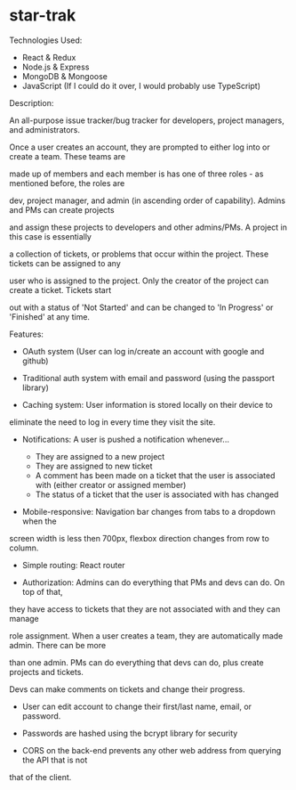 # star-trak

Technologies Used:

  - React & Redux
  - Node.js & Express
  - MongoDB & Mongoose
  - JavaScript (If I could do it over, I would probably use TypeScript)

Description:

  An all-purpose issue tracker/bug tracker for developers, project managers, and administrators.
  
  Once a user creates an account, they are prompted to either log into or create a team. These teams are
  
  made up of members and each member is has one of three roles - as mentioned before, the roles are
  
  dev, project manager, and admin (in ascending order of capability). Admins and PMs can create projects
  
  and assign these projects to developers and other admins/PMs. A project in this case is essentially
  
  a collection of tickets, or problems that occur within the project. These tickets can be assigned to any
  
  user who is assigned to the project. Only the creator of the project can create a ticket. Tickets start
  
  out with a status of 'Not Started' and can be changed to 'In Progress' or 'Finished' at any time.
  
Features:

  - OAuth system (User can log in/create an account with google and github)
  
  - Traditional auth system with email and password (using the passport library)
  
  - Caching system: User information is stored locally on their device to 
  
  eliminate the need to log in every time they visit the site.
  
  - Notifications: A user is pushed a notification whenever...
  
    - They are assigned to a new project
    - They are assigned to new ticket
    - A comment has been made on a ticket that the user
    is associated with (either creator or assigned member)
    - The status of a ticket that the user is associated with 
    has changed
    
  - Mobile-responsive: Navigation bar changes from tabs to a dropdown when the
  
  screen width is less then 700px, flexbox direction changes from row to column.
  
  - Simple routing: React router
  
  - Authorization: Admins can do everything that PMs and devs can do. On top of that,
  
  they have access to tickets that they are not associated with and they can manage
  
  role assignment. When a user creates a team, they are automatically made admin. There can be more
  
  than one admin. PMs can do everything that devs can do, plus create projects and tickets.
  
  Devs can make comments on tickets and change their progress.
  
  - User can edit account to change their first/last name, email, or password.
  
  - Passwords are hashed using the bcrypt library for security
  
  - CORS on the back-end prevents any other web address from querying the API that is not
  
  that of the client.
    
    
